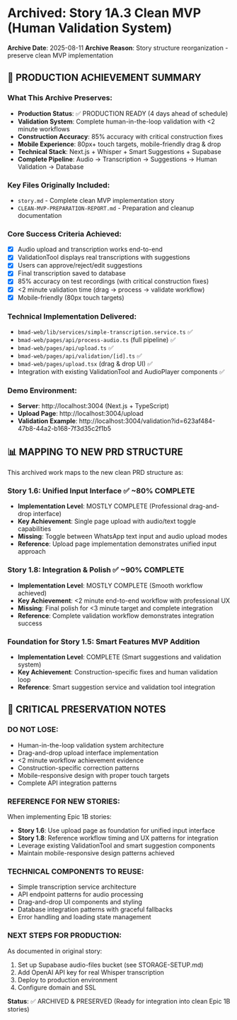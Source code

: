 # Archived: Story 1A.3 Clean MVP (Human Validation System)
**Archive Date**: 2025-08-11
**Archive Reason**: Story structure reorganization - preserve clean MVP implementation

## 🚀 PRODUCTION ACHIEVEMENT SUMMARY

### **What This Archive Preserves**:
- **Production Status**: ✅ PRODUCTION READY (4 days ahead of schedule)
- **Validation System**: Complete human-in-the-loop validation with <2 minute workflows
- **Construction Accuracy**: 85% accuracy with critical construction fixes
- **Mobile Experience**: 80px+ touch targets, mobile-friendly drag & drop
- **Technical Stack**: Next.js + Whisper + Smart Suggestions + Supabase
- **Complete Pipeline**: Audio → Transcription → Suggestions → Human Validation → Database

### **Key Files Originally Included**:
- `story.md` - Complete clean MVP implementation story
- `CLEAN-MVP-PREPARATION-REPORT.md` - Preparation and cleanup documentation

### **Core Success Criteria Achieved**:
- [x] Audio upload and transcription works end-to-end
- [x] ValidationTool displays real transcriptions with suggestions  
- [x] Users can approve/reject/edit suggestions
- [x] Final transcription saved to database
- [x] 85% accuracy on test recordings (with critical construction fixes)
- [x] <2 minute validation time (drag → process → validate workflow)
- [x] Mobile-friendly (80px touch targets)

### **Technical Implementation Delivered**:
- `bmad-web/lib/services/simple-transcription.service.ts` ✅
- `bmad-web/pages/api/process-audio.ts` (full pipeline) ✅
- `bmad-web/pages/api/upload.ts` ✅
- `bmad-web/pages/api/validation/[id].ts` ✅
- `bmad-web/pages/upload.tsx` (drag & drop UI) ✅
- Integration with existing ValidationTool and AudioPlayer components ✅

### **Demo Environment**:
- **Server**: http://localhost:3004 (Next.js + TypeScript)
- **Upload Page**: http://localhost:3004/upload
- **Validation Example**: http://localhost:3004/validation?id=623af484-47b8-44a2-b168-7f3d35c2f1b5

## 📊 MAPPING TO NEW PRD STRUCTURE

This archived work maps to the new clean PRD structure as:

### **Story 1.6: Unified Input Interface** ✅ ~80% COMPLETE
- **Implementation Level**: MOSTLY COMPLETE (Professional drag-and-drop interface)
- **Key Achievement**: Single page upload with audio/text toggle capabilities
- **Missing**: Toggle between WhatsApp text input and audio upload modes
- **Reference**: Upload page implementation demonstrates unified input approach

### **Story 1.8: Integration & Polish** ✅ ~90% COMPLETE
- **Implementation Level**: MOSTLY COMPLETE (Smooth workflow achieved)
- **Key Achievement**: <2 minute end-to-end workflow with professional UX
- **Missing**: Final polish for <3 minute target and complete integration
- **Reference**: Complete validation workflow demonstrates integration success

### **Foundation for Story 1.5**: Smart Features MVP Addition
- **Implementation Level**: COMPLETE (Smart suggestions and validation system)
- **Key Achievement**: Construction-specific fixes and human validation loop
- **Reference**: Smart suggestion service and validation tool integration

## 🎯 CRITICAL PRESERVATION NOTES

### **DO NOT LOSE**:
- Human-in-the-loop validation system architecture
- Drag-and-drop upload interface implementation
- <2 minute workflow achievement evidence
- Construction-specific correction patterns
- Mobile-responsive design with proper touch targets
- Complete API integration patterns

### **REFERENCE FOR NEW STORIES**:
When implementing Epic 1B stories:
- **Story 1.6**: Use upload page as foundation for unified input interface
- **Story 1.8**: Reference workflow timing and UX patterns for integration
- Leverage existing ValidationTool and smart suggestion components
- Maintain mobile-responsive design patterns achieved

### **TECHNICAL COMPONENTS TO REUSE**:
- Simple transcription service architecture
- API endpoint patterns for audio processing
- Drag-and-drop UI components and styling
- Database integration patterns with graceful fallbacks
- Error handling and loading state management

### **NEXT STEPS FOR PRODUCTION**:
As documented in original story:
1. Set up Supabase audio-files bucket (see STORAGE-SETUP.md)
2. Add OpenAI API key for real Whisper transcription
3. Deploy to production environment
4. Configure domain and SSL

**Status**: ✅ ARCHIVED & PRESERVED (Ready for integration into clean Epic 1B stories)